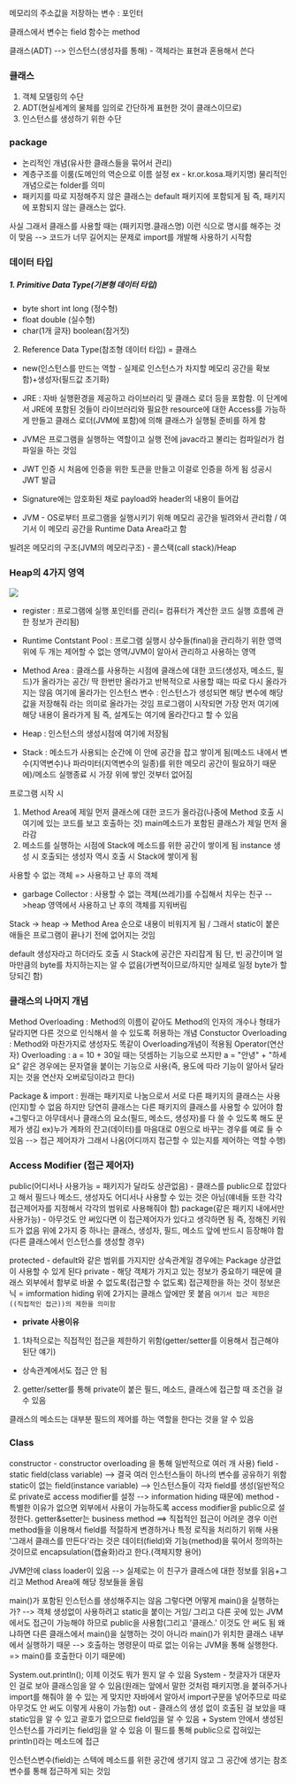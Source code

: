 메모리의 주소값을 저장하는 변수 : 포인터

클래스에서
변수는 field
함수는 method

클래스(ADT) --> 인스턴스(생성자를 통해) - 객체라는 표현과 혼용해서 쓴다

### 클래스
1. 객체 모델링의 수단
2. ADT(현실세계의 물체를 임의로 간단하게 표현한 것이 클래스이므로)
3. 인스턴스를 생성하기 위한 수단

### package
- 논리적인 개념(유사한 클래스들을 묶어서 관리)
- 계층구조를 이룸(도메인의 역순으로 이름 설정 ex - kr.or.kosa.패키지명) 물리적인 개념으로는 folder를 의미
- 패키지를 따로 지정해주지 않은 클래스는 default 패키지에 포함되게 됨 즉, 패키지에 포함되지 않는 클래스는 없다.

사실 그래서 클래스를 사용할 때는 (패키지명.클래스명) 이런 식으로 명시를 해주는 것이 맞음 --> 코드가 너무 길어지는 문제로 import를 개발해 사용하기 시작함


### 데이터 타입
##### 1. Primitive Data Type(기본형 데이터 타입) 
- byte short int long (정수형)
- float double (실수형)
- char(1개 글자) boolean(참거짓)
2. Reference Data Type(참조형 데이터 타입) = 클래스

- new(인스턴스를 만드는 역할 - 실제로 인스턴스가 차지할 메모리 공간을 확보함)+생성자(필드값 초기화)

- JRE : 자바 실행환경을 제공하고 라이브러리 및 클래스 로더 등을 포함함. 이 단계에서 JRE에 포함된 것들이 라이브러리와 필요한 resource에 대한 Access를 가능하게 만들고 클래스 로더(JVM에 포함)에 의해 클래스가 실행될 준비를 하게 함
- JVM은 프로그램을 실행하는 역할이고 실행 전에 javac라고 불리는 컴파일러가 컴파일을 하는 것임
- JWT 인증 시 처음에 인증을 위한 토큰을 만들고 이걸로 인증을 하게 됨 성공시 JWT 발급
- Signature에는 암호화된 채로 payload와 header의 내용이 들어감

- JVM - OS로부터 프로그램을 실행시키기 위해 메모리 공간을 빌려와서 관리함 / 여기서 이 메모리 공간을 Runtime Data Area라고 함

빌려온 메모리의 구조(JVM의 메모리구조) - 콜스택(call stack)/Heap

### Heap의 4가지 영역
![](Pasted%20image%2020231014195023.png)
- register : 프로그램에 실행 포인터를 관리(= 컴퓨터가 계산한 코드 실행 흐름에 관한 정보가 관리됨)
- Runtime Contstant Pool : 프로그램 실행시 상수들(final)을 관리하기 위한 영역
위에 두 개는 제어할 수 없는 영역/JVM이 알아서 관리하고 사용하는 영역

- Method Area : 클래스를 사용하는 시점에 클래스에 대한 코드(생성자, 메소드, 필드)가 올라가는 공간/ 딱 한번만 올라가고 반복적으로 사용할 때는 따로 다시 올라가지는 않음
여기에 올라가는 인스턴스 변수 : 인스턴스가 생성되면 해당 변수에 해당 값을 저장해줘 라는 의미로 올라가는 것임 프로그램이 시작되면 가장 먼저 여기에 해당 내용이 올라가게 됨 즉, 설계도는 여기에 올라간다고 할 수 있음
- Heap : 인스턴스의 생성시점에 여기에 저장됨
- Stack : 메소드가 사용되는 순간에 이 안에 공간을 잡고 쌓이게 됨(메소드 내에서 변수(지역변수)나 파라미터(지역변수의 일종)를 위한 메모리 공간이 필요하기 때문에)/메소드 실행종료 시 가장 위에 쌓인 것부터 없어짐

프로그램 시작 시 
1. Method Area에 제일 먼저 클래스에 대한 코드가 올라감(나중에 Method 호출 시 여기에 있는 코드를 보고 호출하는 것) main메소드가 포함된 클래스가 제일 먼저 올라감
2. 메소드를 실행하는 시점에 Stack에 메소드를 위한 공간이 쌓이게 됨 instance 생성 시 호출되는 생성자 역시 호출 시 Stack에 쌓이게 됨

사용할 수 없는 객체 => 사용하고 난 후의 객체
- garbage Collector : 사용할 수 없는 객체(쓰레기)를 수집해서 치우는 친구 -->heap 영역에서 사용하고 난 후의 객체를 지워버림

Stack -> heap -> Method Area 순으로 내용이 비워지게 됨 / 그래서 static이 붙은 애들은 프로그램이 끝나기 전에 없어지는 것임

default 생성자라고 하더라도 호출 시 Stack에 공간은 자리잡게 됨 단, 빈 공간이며 얼마만큼의 byte를 차지하는지는 알 수 없음(가변적이므로/하지만 실제로 일정 byte가 할당되긴 함)

### 클래스의 나머지 개념
Method Overloading : Method의 이름이 같아도 Method의 인자의 개수나 형태가 달라지면 다른 것으로 인식해서 쓸 수 있도록 허용하는 개념 
Constuctor Overloading : Method와 마찬가지로 생성자도 똑같이 Overloading개념이 적용됨
Operator(연산자) Overloading : a = 10 + 30일 때는 덧셈하는 기능으로 쓰지만 a = "안녕" + "하세요" 같은 경우에는 문자열을 붙이는 기능으로 사용(즉, 용도에 따라 기능이 알아서 달라지는 것을 연산자 오버로딩이라고 한다)

Package & import : 원래는 패키지로 나눔으로서 서로 다른 패키지의 클래스는 사용(인지)할 수 없음 
하지만 당연히 클래스는 다른 패키지의 클래스를 사용할 수 있어야 함
+그렇다고 아무데서나 클래스의 요소(필드, 메소드, 생성자)를 다 쓸 수 있도록 해도 문제가 생김
ex)누가 계좌의 잔고(데이터)를 마음대로 0원으로 바꾸는 경우를 예로 들 수 있음
--> 접근 제어자가 그래서 나옴(어디까지 접근할 수 있는지를 제어하는 역할 수행)

### Access Modifier (접근 제어자) 
public(어디서나 사용가능 = 패키지가 달라도 상관없음) - 클래스를 public으로 잡았다고 해서 필드나 메소드, 생성자도 어디서나 사용할 수 있는 것은 아님(얘네들 또한 각각 접근제어자를 지정해서 각각의 범위로 사용해줘야 함)
package(같은 패키지 내에서만 사용가능) - 아무것도 안 써있다면 이 접근제어자가 있다고 생각하면 됨 즉, 정해진 키워드가 없음
위에 2가지 중 하나는 클래스, 생성자, 필드, 메소드 앞에 반드시 등장해야 함(다른 클래스에서 인스턴스를 생성할 경우)

protected - default와 같은 범위를 가지지만 상속관계일 경우에는 Package 상관없이 사용할 수 있게 된다
private - 해당 객체가 가지고 있는 정보가 중요하기 때문에 클래스 외부에서 함부로 바꿀 수 없도록(접근할 수 없도록) 접근제한을 하는 것이 정보은닉 = imformation hiding 
위에 2가지는 클래스 앞에만 못 붙음 `여기서 접근 제한은 ((직접적인 접근))의 제한을 의미함`
- **private 사용이유**
1. 1차적으로는 직접적인 접근을 제한하기 위함(getter/setter를 이용해서 접근해야 된단 얘기)
+ 상속관계에서도 접근 안 됨
2. getter/setter를 통해 private이 붙은 필드, 메소드, 클래스에 접근할 때 조건을 걸 수 있음

클래스의 메소드는 대부분 필드의 제어를 하는 역할을 한다는 것을 알 수 있음

### Class
constructor - constructor overloading 을 통해 일반적으로 여러 개 사용)
field - static field(class variable) --> 결국 여러 인스턴스들이 하나의 변수를 공유하기 위함
         static이 없는 field(instance variable) --> 인스턴스들이 각자 field를 생성(일반적으로          private로 access modifier를 설정 --> information hiding 때문에)
method - 특별한 이유가 없으면 외부에서 사용이 가능하도록 access modifier을 public으로 설정한다.
getter&setter는 business method ==> 직접적인 접근이 어려운 경우 이런 method들을 이용해서 field를 적절하게 변경하거나 특정 로직을 처리하기 위해 사용
'그래서 클래스를 만든다'라는 것은 데이터(field)와 기능(method)을 묶어서 정의하는 것이므로
encapsulation(캡슐화)라고 한다.(객체지향 용어)

JVM안에 class loader이 있음
--> 실제로는 이 친구가 클래스에 대한 정보를 읽음+그리고 Method Area에 해당 정보들을 올림

main()가 포함된 인스턴스를 생성해주지는 않음 그렇다면 어떻게 main()을 실행하는가?
--> 객체 생성없이 사용하려고 static을 붙이는 거임/ 그리고 다른 곳에 있는 JVM에서도 접근이 가능해야 하므로 public을 사용함(그리고 '클래스.' 이것도 안 써도 됨 왜냐하면 다른 클래스에서 main()을 실행하는 것이 아니라 main()가 위치한 클래스 내부에서 실행하기 때문 --> 호출하는 명령문이 따로 없는 이유는 JVM을 통해 실행한다. => main()를 호출한다 이기 때문에)

System.out.println(); 이제 이것도 뭐가 뭔지 알 수 있음
System - 첫글자가 대문자인 걸로 보아 클래스임을 알 수 있음(원래는 앞에서 말한 것처럼 패키지명.을 붙혀주거나 import를 해줘야 쓸 수 있는 게 맞지만 자바에서 알아서 import구문을 넣어주므로 따로 아무것도 안 써도 이렇게 사용이 가능함)
out - 클래스의 생성 없이 호출된 걸 보았을 때 static임을 알 수 있고 괄호가 없으므로 field임을 알 수 있음 + System 안에서 생성된 인스턴스를 가리키는 field임을 알 수 있음
이 필드를 통해 public으로 잡혀있는 println()라는 메소드에 접근

인스턴스변수(field)는 스텍에 메소드를 위한 공간에 생기지 않고 그 공간에 생기는 참조변수를 통해 접근하게 되는 것임
